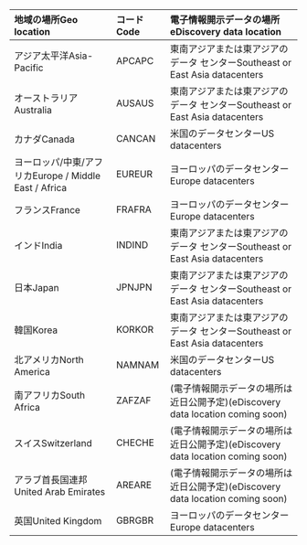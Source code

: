 
|<span data-ttu-id="4c7b4-101">**地域の場所**</span><span class="sxs-lookup"><span data-stu-id="4c7b4-101">**Geo location**</span></span>             |<span data-ttu-id="4c7b4-102">**コード**</span><span class="sxs-lookup"><span data-stu-id="4c7b4-102">**Code**</span></span>|<span data-ttu-id="4c7b4-103">**電子情報開示データの場所**</span><span class="sxs-lookup"><span data-stu-id="4c7b4-103">**eDiscovery data location**</span></span>      |
|:----------------------------|:-------|:---------------------------------|
|<span data-ttu-id="4c7b4-104">アジア太平洋</span><span class="sxs-lookup"><span data-stu-id="4c7b4-104">Asia-Pacific</span></span>                 |<span data-ttu-id="4c7b4-105">APC</span><span class="sxs-lookup"><span data-stu-id="4c7b4-105">APC</span></span>     |<span data-ttu-id="4c7b4-106">東南アジアまたは東アジアのデータ センター</span><span class="sxs-lookup"><span data-stu-id="4c7b4-106">Southeast or East Asia datacenters</span></span>|
|<span data-ttu-id="4c7b4-107">オーストラリア</span><span class="sxs-lookup"><span data-stu-id="4c7b4-107">Australia</span></span>                    |<span data-ttu-id="4c7b4-108">AUS</span><span class="sxs-lookup"><span data-stu-id="4c7b4-108">AUS</span></span>     |<span data-ttu-id="4c7b4-109">東南アジアまたは東アジアのデータ センター</span><span class="sxs-lookup"><span data-stu-id="4c7b4-109">Southeast or East Asia datacenters</span></span>|
|<span data-ttu-id="4c7b4-110">カナダ</span><span class="sxs-lookup"><span data-stu-id="4c7b4-110">Canada</span></span>                       |<span data-ttu-id="4c7b4-111">CAN</span><span class="sxs-lookup"><span data-stu-id="4c7b4-111">CAN</span></span>     |<span data-ttu-id="4c7b4-112">米国のデータセンター</span><span class="sxs-lookup"><span data-stu-id="4c7b4-112">US datacenters</span></span>                    |
|<span data-ttu-id="4c7b4-113">ヨーロッパ/中東/アフリカ</span><span class="sxs-lookup"><span data-stu-id="4c7b4-113">Europe / Middle East / Africa</span></span>|<span data-ttu-id="4c7b4-114">EUR</span><span class="sxs-lookup"><span data-stu-id="4c7b4-114">EUR</span></span>     |<span data-ttu-id="4c7b4-115">ヨーロッパのデータセンター</span><span class="sxs-lookup"><span data-stu-id="4c7b4-115">Europe datacenters</span></span>                |
|<span data-ttu-id="4c7b4-116">フランス</span><span class="sxs-lookup"><span data-stu-id="4c7b4-116">France</span></span>                       |<span data-ttu-id="4c7b4-117">FRA</span><span class="sxs-lookup"><span data-stu-id="4c7b4-117">FRA</span></span>     |<span data-ttu-id="4c7b4-118">ヨーロッパのデータセンター</span><span class="sxs-lookup"><span data-stu-id="4c7b4-118">Europe datacenters</span></span>                |
|<span data-ttu-id="4c7b4-119">インド</span><span class="sxs-lookup"><span data-stu-id="4c7b4-119">India</span></span>                        |<span data-ttu-id="4c7b4-120">IND</span><span class="sxs-lookup"><span data-stu-id="4c7b4-120">IND</span></span>     |<span data-ttu-id="4c7b4-121">東南アジアまたは東アジアのデータ センター</span><span class="sxs-lookup"><span data-stu-id="4c7b4-121">Southeast or East Asia datacenters</span></span>|
|<span data-ttu-id="4c7b4-122">日本</span><span class="sxs-lookup"><span data-stu-id="4c7b4-122">Japan</span></span>                        |<span data-ttu-id="4c7b4-123">JPN</span><span class="sxs-lookup"><span data-stu-id="4c7b4-123">JPN</span></span>     |<span data-ttu-id="4c7b4-124">東南アジアまたは東アジアのデータ センター</span><span class="sxs-lookup"><span data-stu-id="4c7b4-124">Southeast or East Asia datacenters</span></span>|
|<span data-ttu-id="4c7b4-125">韓国</span><span class="sxs-lookup"><span data-stu-id="4c7b4-125">Korea</span></span>                        |<span data-ttu-id="4c7b4-126">KOR</span><span class="sxs-lookup"><span data-stu-id="4c7b4-126">KOR</span></span>     |<span data-ttu-id="4c7b4-127">東南アジアまたは東アジアのデータ センター</span><span class="sxs-lookup"><span data-stu-id="4c7b4-127">Southeast or East Asia datacenters</span></span>|
|<span data-ttu-id="4c7b4-128">北アメリカ</span><span class="sxs-lookup"><span data-stu-id="4c7b4-128">North America</span></span>                |<span data-ttu-id="4c7b4-129">NAM</span><span class="sxs-lookup"><span data-stu-id="4c7b4-129">NAM</span></span>     |<span data-ttu-id="4c7b4-130">米国のデータセンター</span><span class="sxs-lookup"><span data-stu-id="4c7b4-130">US datacenters</span></span>                    |
|<span data-ttu-id="4c7b4-131">南アフリカ</span><span class="sxs-lookup"><span data-stu-id="4c7b4-131">South Africa</span></span>                 |<span data-ttu-id="4c7b4-132">ZAF</span><span class="sxs-lookup"><span data-stu-id="4c7b4-132">ZAF</span></span>     |<span data-ttu-id="4c7b4-133">(電子情報開示データの場所は近日公開予定)</span><span class="sxs-lookup"><span data-stu-id="4c7b4-133">(eDiscovery data location coming soon)</span></span>|
|<span data-ttu-id="4c7b4-134">スイス</span><span class="sxs-lookup"><span data-stu-id="4c7b4-134">Switzerland</span></span>                  |<span data-ttu-id="4c7b4-135">CHE</span><span class="sxs-lookup"><span data-stu-id="4c7b4-135">CHE</span></span>     |<span data-ttu-id="4c7b4-136">(電子情報開示データの場所は近日公開予定)</span><span class="sxs-lookup"><span data-stu-id="4c7b4-136">(eDiscovery data location coming soon)</span></span>|
|<span data-ttu-id="4c7b4-137">アラブ首長国連邦</span><span class="sxs-lookup"><span data-stu-id="4c7b4-137">United Arab Emirates</span></span>         |<span data-ttu-id="4c7b4-138">ARE</span><span class="sxs-lookup"><span data-stu-id="4c7b4-138">ARE</span></span>     |<span data-ttu-id="4c7b4-139">(電子情報開示データの場所は近日公開予定)</span><span class="sxs-lookup"><span data-stu-id="4c7b4-139">(eDiscovery data location coming soon)</span></span>|
|<span data-ttu-id="4c7b4-140">英国</span><span class="sxs-lookup"><span data-stu-id="4c7b4-140">United Kingdom</span></span>               |<span data-ttu-id="4c7b4-141">GBR</span><span class="sxs-lookup"><span data-stu-id="4c7b4-141">GBR</span></span>     |<span data-ttu-id="4c7b4-142">ヨーロッパのデータセンター</span><span class="sxs-lookup"><span data-stu-id="4c7b4-142">Europe datacenters</span></span>                |
